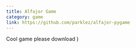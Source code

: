 ```yaml
---
title: Alfajor Game
category: game
link: https://github.com/parklez/alfajor-pygame
---
```

Cool game please download )
